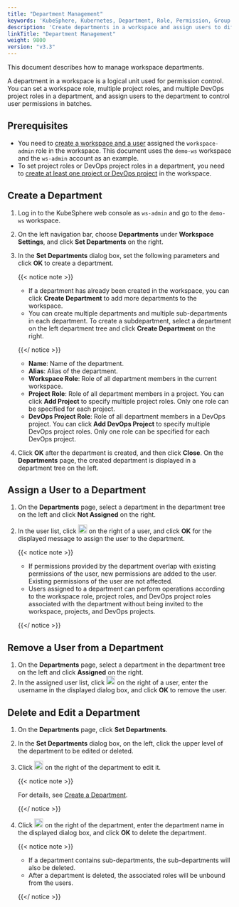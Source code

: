 ```yaml
---
title: "Department Management"
keywords: 'KubeSphere, Kubernetes, Department, Role, Permission, Group'
description: 'Create departments in a workspace and assign users to different departments to implement permission control.'
linkTitle: "Department Management"
weight: 9800
version: "v3.3"
---
```


This document describes how to manage workspace departments.

A department in a workspace is a logical unit used for permission control. You can set a workspace role, multiple project roles, and multiple DevOps project roles in a department, and assign users to the department to control user permissions in batches. 

## Prerequisites

- You need to [create a workspace and a user](../../quick-start/create-workspace-and-project/) assigned the `workspace-admin` role in the workspace. This document uses the `demo-ws` workspace and the `ws-admin` account as an example.
- To set project roles or DevOps project roles in a department, you need to [create at least one project or DevOps project](../../quick-start/create-workspace-and-project/) in the workspace.

## Create a Department

1. Log in to the KubeSphere web console as `ws-admin` and go to the `demo-ws` workspace.

2. On the left navigation bar, choose **Departments** under **Workspace Settings**, and click **Set Departments** on the right.

3. In the **Set Departments** dialog box, set the following parameters and click **OK** to create a department.

   {{< notice note >}}

   * If a department has already been created in the workspace, you can click **Create Department** to add more departments to the workspace.
   * You can create multiple departments and multiple sub-departments in each department. To create a subdepartment, select a department on the left department tree and click **Create Department** on the right.

   {{</ notice >}}

   * **Name**: Name of the department.
   * **Alias**: Alias of the department.
   * **Workspace Role**: Role of all department members in the current workspace.
   * **Project Role**: Role of all department members in a project. You can click **Add Project** to specify multiple project roles. Only one role can be specified for each project.
   * **DevOps Project Role**: Role of all department members in a DevOps project. You can click **Add DevOps Project** to specify multiple DevOps project roles. Only one role can be specified for each DevOps project.

4. Click **OK** after the department is created, and then click **Close**. On the **Departments** page, the created department is displayed in a department tree on the left.

## Assign a User to a Department

1. On the **Departments** page, select a department in the department tree on the left and click **Not Assigned** on the right.

2. In the user list, click <img src="/images/docs/v3.x/workspace-administration/department-management/assign.png" height="20px"> on the right of a user, and click **OK** for the displayed message to assign the user to the department.

   {{< notice note >}}

   * If permissions provided by the department overlap with existing permissions of the user, new permissions are added to the user. Existing permissions of the user are not affected.
   * Users assigned to a department can perform operations according to the workspace role, project roles, and DevOps project roles associated with the department without being invited to the workspace, projects, and DevOps projects.

   {{</ notice >}}

## Remove a User from a Department

1. On the **Departments** page, select a department in the department tree on the left and click **Assigned** on the right.
2. In the assigned user list, click <img src="/images/docs/v3.x/workspace-administration/department-management/remove.png" height="20px"> on the right of a user, enter the username in the displayed dialog box, and click **OK** to remove the user.

## Delete and Edit a Department

1. On the **Departments** page, click **Set Departments**.

2. In the **Set Departments** dialog box, on the left, click the upper level of the department to be edited or deleted.

3. Click <img src="/images/docs/v3.x/workspace-administration/department-management/edit.png" height="20px"> on the right of the department to edit it.

   {{< notice note >}}

   For details, see [Create a Department](#create-a-department).

   {{</ notice >}}

4. Click <img src="/images/docs/v3.x/workspace-administration/department-management/remove.png" height="20px"> on the right of the department, enter the department name in the displayed dialog box, and click **OK** to delete the department.

   {{< notice note >}}

   * If a department contains sub-departments, the sub-departments will also be deleted.
   * After a department is deleted, the associated roles will be unbound from the users.

   {{</ notice >}}